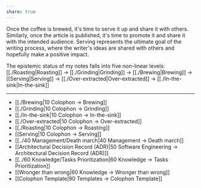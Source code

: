 ```yaml
---
share: true
---
```

Once the coffee is brewed, it's time to serve it up and share it with others. Similarly, once the article is published, it's time to promote it and share it with the intended audience. Serving represents the ultimate goal of the writing process, where the writer's ideas are shared with others and hopefully make a positive impact.

The epistemic status of my notes falls into five non-linear levels: [[./Roasting|Roasting]] -> [[./Grinding|Grinding]] -> [[./Brewing|Brewing]] -> [[Serving|Serving]] -> [[./Over-extracted|Over-extracted]] -> [[./In-the-sink|In-the-sink]]

-----
- [[./Brewing|10 Colophon → Brewing]]
- [[./Grinding|10 Colophon → Grinding]]
- [[./In-the-sink|10 Colophon → In-the-sink]]
- [[./Over-extracted|10 Colophon → Over-extracted]]
- [[./Roasting|10 Colophon → Roasting]]
- [[Serving|10 Colophon → Serving]]
- [[../40 Management/Death march|40 Management → Death march]]
- [[Architectural Decision Record (ADR)|50 Software Engineering → Architectural Decision Record (ADR)]]
- [[../60 Knowledge/Tasks Prioritization|60 Knowledge → Tasks Prioritization]]
- [[Wronger than wrong|60 Knowledge → Wronger than wrong]]
- [[Colophon Template|90 Templates → Colophon Template]]
